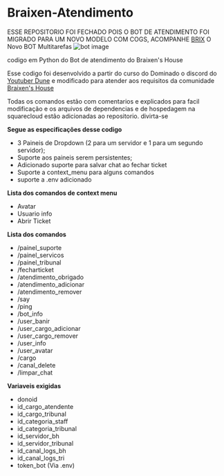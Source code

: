 # Braixen-Atendimento

ESSE REPOSITORIO FOI FECHADO POIS O BOT DE ATENDIMENTO FOI MIGRADO PARA UM NOVO MODELO COM COGS, ACOMPANHE [BRIX](https://github.com/O-Braixen/Brix) O Novo BOT Multitarefas
![bot image](img/Braixen%20Atendimento.jpg)


codigo em Python do Bot de atendimento do Braixen's House

Esse codigo foi desenvolvido a partir do curso do Dominado o discord do [Youtuber Dune](https://www.youtube.com/@DuneDiscord) e modificado para atender aos requisitos da comunidade [Braixen's House](https://discord.gg/ZRHwWydQFu)

Todas os comandos estão com comentarios e explicados para facil modificação e os arquivos de dependencias e de hospedagem na squarecloud estão adicionadas ao repositorio. divirta-se

**Segue as especificações desse codigo**

 - 3 Paineis de Dropdown (2 para um servidor e 1 para um segundo servidor);
 - Suporte aos paineis serem persistentes;
 - Adicionado suporte para salvar chat ao fechar ticket
 - Suporte a context_menu para alguns comandos
 - suporte a .env adicionado

**Lista dos comandos de context menu**
 - Avatar
 - Usuario info
 - Abrir Ticket

**Lista dos comandos**

- /painel_suporte
- /painel_servicos
- /painel_tribunal
- /fecharticket
- /atendimento_obrigado
- /atendimento_adicionar
- /atendimento_remover
- /say
- /ping
- /bot_info
- /user_banir
- /user_cargo_adicionar
- /user_cargo_remover
- /user_info
- /user_avatar
- /cargo
- /canal_delete
- /limpar_chat

**Variaveis exigidas**

- donoid
- id_cargo_atendente
- id_cargo_tribunal
- id_categoria_staff
- id_categoria_tribunal
- id_servidor_bh
- id_servidor_tribunal
- id_canal_logs_bh
- id_canal_logs_tri
- token_bot (Via .env)
